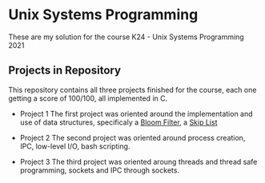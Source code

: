 # Unix Systems Programming
These are my solution for the course K24 - Unix Systems Programming 2021

## Projects in Repository
This repository contains all three projects finished for the course, each one getting a score of 100/100, all implemented in C.

- Project 1
  The first project was oriented around the implementation and use of data structures, specificaly a <a href="https://en.wikipedia.org/wiki/Bloom_filter">Bloom Filter</a>, a <a href="https://en.wikipedia.org/wiki/Skip_list">Skip List</a>
  
- Project 2
  The second project was oriented around process creation, IPC, low-level I/O, bash scripting.

- Project 3
  The third project was oriented aroung threads and thread safe programming, sockets and IPC through sockets.

